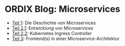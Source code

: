 # ORDIX Blog: Microservices

- [Teil 1][teil01]: Die Geschichte von Microservices
- [Teil 2.1][teil02.1]: Entwicklung von Microservices
- [Teil 2.2][teil02.2]: Kubernetes Ingress Controller
- [Teil 3][teil03]: Frontend(s) in einer Microservice-Architektur

[teil01]: ./01-microservices-geschichte.md
[teil02.1]: ./02.1-microservices-entwicklung.md
[teil02.2]: ./02.2-kubernetes-ingress-controller.md
[teil03]: ./03-microservices-frontend.md
